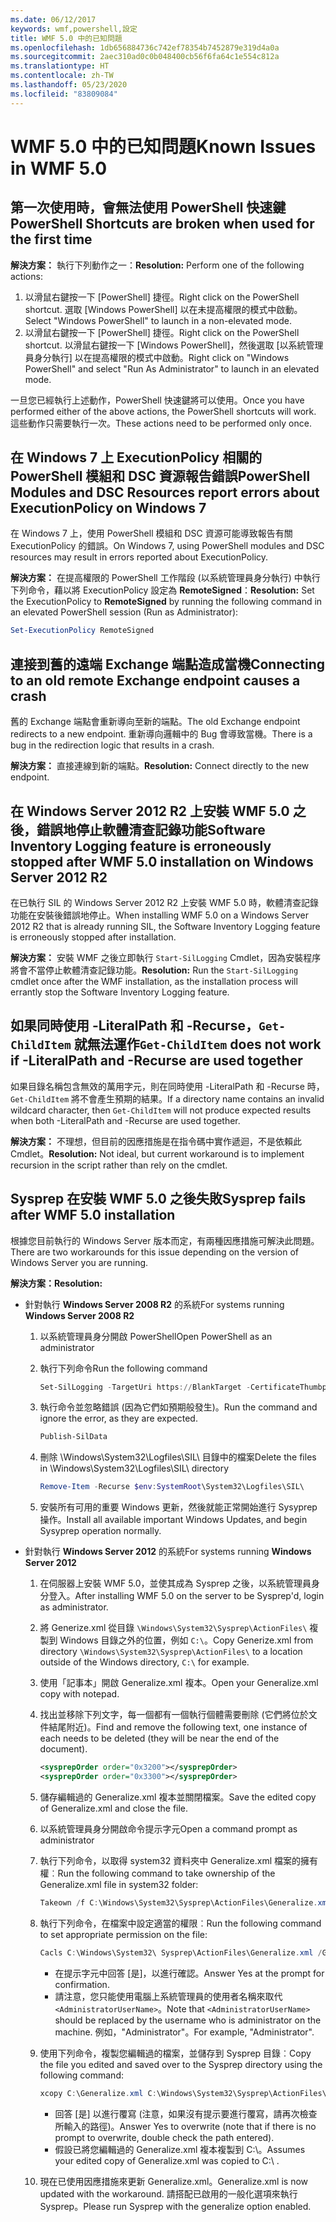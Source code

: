 ```yaml
---
ms.date: 06/12/2017
keywords: wmf,powershell,設定
title: WMF 5.0 中的已知問題
ms.openlocfilehash: 1db656884736c742ef78354b7452879e319d4a0a
ms.sourcegitcommit: 2aec310ad0c0b048400cb56f6fa64c1e554c812a
ms.translationtype: HT
ms.contentlocale: zh-TW
ms.lasthandoff: 05/23/2020
ms.locfileid: "83809084"
---
```

# <a name="known-issues-in-wmf-50"></a><span data-ttu-id="8de8a-103">WMF 5.0 中的已知問題</span><span class="sxs-lookup"><span data-stu-id="8de8a-103">Known Issues in WMF 5.0</span></span>

## <a name="powershell-shortcuts-are-broken-when-used-for-the-first-time"></a><span data-ttu-id="8de8a-104">第一次使用時，會無法使用 PowerShell 快速鍵</span><span class="sxs-lookup"><span data-stu-id="8de8a-104">PowerShell Shortcuts are broken when used for the first time</span></span>

<span data-ttu-id="8de8a-105">**解決方案：** 執行下列動作之一：</span><span class="sxs-lookup"><span data-stu-id="8de8a-105">**Resolution:** Perform one of the following actions:</span></span>

1. <span data-ttu-id="8de8a-106">以滑鼠右鍵按一下 [PowerShell] 捷徑。</span><span class="sxs-lookup"><span data-stu-id="8de8a-106">Right click on the PowerShell shortcut.</span></span> <span data-ttu-id="8de8a-107">選取 [Windows PowerShell] 以在未提高權限的模式中啟動。</span><span class="sxs-lookup"><span data-stu-id="8de8a-107">Select "Windows PowerShell" to launch in a non-elevated mode.</span></span>
2. <span data-ttu-id="8de8a-108">以滑鼠右鍵按一下 [PowerShell] 捷徑。</span><span class="sxs-lookup"><span data-stu-id="8de8a-108">Right click on the PowerShell shortcut.</span></span> <span data-ttu-id="8de8a-109">以滑鼠右鍵按一下 [Windows PowerShell]，然後選取 [以系統管理員身分執行] 以在提高權限的模式中啟動。</span><span class="sxs-lookup"><span data-stu-id="8de8a-109">Right click on "Windows PowerShell" and select "Run As Administrator" to launch in an elevated mode.</span></span>

<span data-ttu-id="8de8a-110">一旦您已經執行上述動作，PowerShell 快速鍵將可以使用。</span><span class="sxs-lookup"><span data-stu-id="8de8a-110">Once you have performed either of the above actions, the PowerShell shortcuts will work.</span></span> <span data-ttu-id="8de8a-111">這些動作只需要執行一次。</span><span class="sxs-lookup"><span data-stu-id="8de8a-111">These actions need to be performed only once.</span></span>

## <a name="powershell-modules-and-dsc-resources-report-errors-about-executionpolicy-on-windows-7"></a><span data-ttu-id="8de8a-112">在 Windows 7 上 ExecutionPolicy 相關的 PowerShell 模組和 DSC 資源報告錯誤</span><span class="sxs-lookup"><span data-stu-id="8de8a-112">PowerShell Modules and DSC Resources report errors about ExecutionPolicy on Windows 7</span></span>

<span data-ttu-id="8de8a-113">在 Windows 7 上，使用 PowerShell 模組和 DSC 資源可能導致報告有關 ExecutionPolicy 的錯誤。</span><span class="sxs-lookup"><span data-stu-id="8de8a-113">On Windows 7, using PowerShell modules and DSC resources may result in errors reported about ExecutionPolicy.</span></span>

<span data-ttu-id="8de8a-114">**解決方案：** 在提高權限的 PowerShell 工作階段 (以系統管理員身分執行) 中執行下列命令，藉以將 ExecutionPolicy 設定為 **RemoteSigned**：</span><span class="sxs-lookup"><span data-stu-id="8de8a-114">**Resolution:** Set the ExecutionPolicy to **RemoteSigned** by running the following command in an elevated PowerShell session (Run as Administrator):</span></span>

```powershell
Set-ExecutionPolicy RemoteSigned
```

## <a name="connecting-to-an-old-remote-exchange-endpoint-causes-a-crash"></a><span data-ttu-id="8de8a-115">連接到舊的遠端 Exchange 端點造成當機</span><span class="sxs-lookup"><span data-stu-id="8de8a-115">Connecting to an old remote Exchange endpoint causes a crash</span></span>

<span data-ttu-id="8de8a-116">舊的 Exchange 端點會重新導向至新的端點。</span><span class="sxs-lookup"><span data-stu-id="8de8a-116">The old Exchange endpoint redirects to a new endpoint.</span></span> <span data-ttu-id="8de8a-117">重新導向邏輯中的 Bug 會導致當機。</span><span class="sxs-lookup"><span data-stu-id="8de8a-117">There is a bug in the redirection logic that results in a crash.</span></span>

<span data-ttu-id="8de8a-118">**解決方案：** 直接連線到新的端點。</span><span class="sxs-lookup"><span data-stu-id="8de8a-118">**Resolution:** Connect directly to the new endpoint.</span></span>

## <a name="software-inventory-logging-feature-is-erroneously-stopped-after-wmf-50-installation-on-windows-server-2012-r2"></a><span data-ttu-id="8de8a-119">在 Windows Server 2012 R2 上安裝 WMF 5.0 之後，錯誤地停止軟體清查記錄功能</span><span class="sxs-lookup"><span data-stu-id="8de8a-119">Software Inventory Logging feature is erroneously stopped after WMF 5.0 installation on Windows Server 2012 R2</span></span>

<span data-ttu-id="8de8a-120">在已執行 SIL 的 Windows Server 2012 R2 上安裝 WMF 5.0 時，軟體清查記錄功能在安裝後錯誤地停止。</span><span class="sxs-lookup"><span data-stu-id="8de8a-120">When installing WMF 5.0 on a Windows Server 2012 R2 that is already running SIL, the Software Inventory Logging feature is erroneously stopped after installation.</span></span>

<span data-ttu-id="8de8a-121">**解決方案：** 安裝 WMF 之後立即執行 `Start-SilLogging` Cmdlet，因為安裝程序將會不當停止軟體清查記錄功能。</span><span class="sxs-lookup"><span data-stu-id="8de8a-121">**Resolution:** Run the `Start-SilLogging` cmdlet once after the WMF installation, as the installation process will errantly stop the Software Inventory Logging feature.</span></span>

## <a name="get-childitem-does-not-work-if--literalpath-and--recurse-are-used-together"></a><span data-ttu-id="8de8a-122">如果同時使用 -LiteralPath 和 -Recurse，`Get-ChildItem` 就無法運作</span><span class="sxs-lookup"><span data-stu-id="8de8a-122">`Get-ChildItem` does not work if -LiteralPath and -Recurse are used together</span></span>

<span data-ttu-id="8de8a-123">如果目錄名稱包含無效的萬用字元，則在同時使用 -LiteralPath 和 -Recurse 時，`Get-ChildItem` 將不會產生預期的結果。</span><span class="sxs-lookup"><span data-stu-id="8de8a-123">If a directory name contains an invalid wildcard character, then `Get-ChildItem` will not produce expected results when both -LiteralPath and -Recurse are used together.</span></span>

<span data-ttu-id="8de8a-124">**解決方案：** 不理想，但目前的因應措施是在指令碼中實作遞迴，不是依賴此 Cmdlet。</span><span class="sxs-lookup"><span data-stu-id="8de8a-124">**Resolution:** Not ideal, but current workaround is to implement recursion in the script rather than rely on the cmdlet.</span></span>

## <a name="sysprep-fails-after-wmf-50-installation"></a><span data-ttu-id="8de8a-125">Sysprep 在安裝 WMF 5.0 之後失敗</span><span class="sxs-lookup"><span data-stu-id="8de8a-125">Sysprep fails after WMF 5.0 installation</span></span>

<span data-ttu-id="8de8a-126">根據您目前執行的 Windows Server 版本而定，有兩種因應措施可解決此問題。</span><span class="sxs-lookup"><span data-stu-id="8de8a-126">There are two workarounds for this issue depending on the version of Windows Server you are running.</span></span>

<span data-ttu-id="8de8a-127">**解決方案：**</span><span class="sxs-lookup"><span data-stu-id="8de8a-127">**Resolution:**</span></span>

- <span data-ttu-id="8de8a-128">針對執行 **Windows Server 2008 R2** 的系統</span><span class="sxs-lookup"><span data-stu-id="8de8a-128">For systems running **Windows Server 2008 R2**</span></span>
  1. <span data-ttu-id="8de8a-129">以系統管理員身分開啟 PowerShell</span><span class="sxs-lookup"><span data-stu-id="8de8a-129">Open PowerShell as an administrator</span></span>
  2. <span data-ttu-id="8de8a-130">執行下列命令</span><span class="sxs-lookup"><span data-stu-id="8de8a-130">Run the following command</span></span>

     ```powershell
     Set-SilLogging -TargetUri https://BlankTarget -CertificateThumbprint 0123456789
     ```

  3. <span data-ttu-id="8de8a-131">執行命令並忽略錯誤 (因為它們如預期般發生)。</span><span class="sxs-lookup"><span data-stu-id="8de8a-131">Run the command and ignore the error, as they are expected.</span></span>

     ```powershell
     Publish-SilData
     ```

  4. <span data-ttu-id="8de8a-132">刪除 \Windows\System32\Logfiles\SIL\ 目錄中的檔案</span><span class="sxs-lookup"><span data-stu-id="8de8a-132">Delete the files in  \Windows\System32\Logfiles\SIL\ directory</span></span>

     ```powershell
     Remove-Item -Recurse $env:SystemRoot\System32\Logfiles\SIL\
     ```

  5. <span data-ttu-id="8de8a-133">安裝所有可用的重要 Windows 更新，然後就能正常開始進行 Sysyprep 操作。</span><span class="sxs-lookup"><span data-stu-id="8de8a-133">Install all available important Windows Updates, and begin Sysyprep operation normally.</span></span>

- <span data-ttu-id="8de8a-134">針對執行 **Windows Server 2012** 的系統</span><span class="sxs-lookup"><span data-stu-id="8de8a-134">For systems running **Windows Server 2012**</span></span>
  1. <span data-ttu-id="8de8a-135">在伺服器上安裝 WMF 5.0，並使其成為 Sysprep 之後，以系統管理員身分登入。</span><span class="sxs-lookup"><span data-stu-id="8de8a-135">After installing WMF 5.0 on the server to be Sysprep'd, login as administrator.</span></span>
  2. <span data-ttu-id="8de8a-136">將 Generize.xml 從目錄 `\Windows\System32\Sysprep\ActionFiles\` 複製到 Windows 目錄之外的位置，例如 `C:\`。</span><span class="sxs-lookup"><span data-stu-id="8de8a-136">Copy Generize.xml from directory `\Windows\System32\Sysprep\ActionFiles\` to a location outside of the Windows directory, `C:\` for example.</span></span>
  3. <span data-ttu-id="8de8a-137">使用「記事本」開啟 Generalize.xml 複本。</span><span class="sxs-lookup"><span data-stu-id="8de8a-137">Open your Generalize.xml copy with notepad.</span></span>
  4. <span data-ttu-id="8de8a-138">找出並移除下列文字，每一個都有一個執行個體需要刪除 (它們將位於文件結尾附近)。</span><span class="sxs-lookup"><span data-stu-id="8de8a-138">Find and remove the following text, one instance of each needs to be deleted (they will be near the end of the document).</span></span>

     ```xml
     <sysprepOrder order="0x3200"></sysprepOrder>
     <sysprepOrder order="0x3300"></sysprepOrder>
     ```

  5. <span data-ttu-id="8de8a-139">儲存編輯過的 Generalize.xml 複本並關閉檔案。</span><span class="sxs-lookup"><span data-stu-id="8de8a-139">Save the edited copy of Generalize.xml and close the file.</span></span>
  6. <span data-ttu-id="8de8a-140">以系統管理員身分開啟命令提示字元</span><span class="sxs-lookup"><span data-stu-id="8de8a-140">Open a command prompt as administrator</span></span>
  7. <span data-ttu-id="8de8a-141">執行下列命令，以取得 system32 資料夾中 Generalize.xml 檔案的擁有權︰</span><span class="sxs-lookup"><span data-stu-id="8de8a-141">Run the following command to take ownership of the Generalize.xml file in system32 folder:</span></span>

     ```powershell
     Takeown /f C:\Windows\System32\Sysprep\ActionFiles\Generalize.xml
     ```

  8. <span data-ttu-id="8de8a-142">執行下列命令，在檔案中設定適當的權限︰</span><span class="sxs-lookup"><span data-stu-id="8de8a-142">Run the following command to set appropriate permission on the file:</span></span>

     ```powershell
     Cacls C:\Windows\System32\ Sysprep\ActionFiles\Generalize.xml /G `<AdministratorUserName>`:F
     ```

     - <span data-ttu-id="8de8a-143">在提示字元中回答 [是]，以進行確認。</span><span class="sxs-lookup"><span data-stu-id="8de8a-143">Answer Yes at the prompt for confirmation.</span></span>
     - <span data-ttu-id="8de8a-144">請注意，您只能使用電腦上系統管理員的使用者名稱來取代 `<AdministratorUserName>`。</span><span class="sxs-lookup"><span data-stu-id="8de8a-144">Note that `<AdministratorUserName>` should be replaced by the username who is administrator on the machine.</span></span> <span data-ttu-id="8de8a-145">例如，"Administrator"。</span><span class="sxs-lookup"><span data-stu-id="8de8a-145">For example, "Administrator".</span></span>

  9. <span data-ttu-id="8de8a-146">使用下列命令，複製您編輯過的檔案，並儲存到 Sysprep 目錄︰</span><span class="sxs-lookup"><span data-stu-id="8de8a-146">Copy the file you edited and saved over to the Sysprep directory using the following command:</span></span>

     ```powershell
     xcopy C:\Generalize.xml C:\Windows\System32\Sysprep\ActionFiles\Generalize.xml
     ```

     - <span data-ttu-id="8de8a-147">回答 [是] 以進行覆寫 (注意，如果沒有提示要進行覆寫，請再次檢查所輸入的路徑)。</span><span class="sxs-lookup"><span data-stu-id="8de8a-147">Answer Yes to overwrite (note that if there is no prompt to overwrite, double check the path entered).</span></span>
     - <span data-ttu-id="8de8a-148">假設已將您編輯過的 Generalize.xml 複本複製到 C:\。</span><span class="sxs-lookup"><span data-stu-id="8de8a-148">Assumes your edited copy of Generalize.xml was copied to C:\ .</span></span>

  10. <span data-ttu-id="8de8a-149">現在已使用因應措施來更新 Generalize.xml。</span><span class="sxs-lookup"><span data-stu-id="8de8a-149">Generalize.xml is now updated with the workaround.</span></span> <span data-ttu-id="8de8a-150">請搭配已啟用的一般化選項來執行 Sysprep。</span><span class="sxs-lookup"><span data-stu-id="8de8a-150">Please run Sysprep with the generalize option enabled.</span></span>
